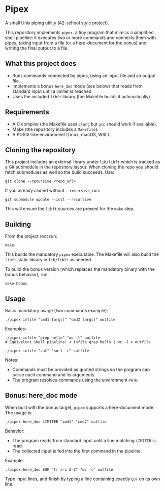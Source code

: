 # Pipex

 A small Unix piping utility (42-school style project).

 This repository implements `pipex`, a tiny program that mimics a simplified shell pipeline: it executes two or more commands and connects them with pipes, taking input from a file (or a here-document for the bonus) and writing the final output to a file.

 ## What this project does

 - Runs commands connected by pipes, using an input file and an output file.
 - Implements a bonus `here_doc` mode (see below) that reads from standard input until a limiter is reached.
 - Uses the included `libft` library (the Makefile builds it automatically).

 ## Requirements

 - A C compiler (the Makefile uses `clang` but `gcc` should work if available).
 - Make (the repository includes a `Makefile`).
 - A POSIX-like environment (Linux, macOS, WSL).

## Cloning the repository

This project includes an external library under `lib/libft` which is tracked as a Git submodule in the repository layout. When cloning the repo you should fetch submodules as well so the build succeeds. Use:

```
git clone --recursive <repo_url>
```

If you already cloned without `--recursive`, run:

```
git submodule update --init --recursive
```

This will ensure the `libft` sources are present for the `make` step.

 ## Building

 From the project root run:

 ```
 make
 ```

 This builds the mandatory `pipex` executable. The Makefile will also build the `libft` static library in `lib/libft` as needed.

 To build the bonus version (which replaces the mandatory binary with the bonus behavior), run:

 ```
 make bonus
 ```

 ## Usage

 Basic mandatory usage (two commands example):

 ```
 ./pipex infile "cmd1 [args]" "cmd2 [args]" outfile
 ```

 Examples:

 ```
 ./pipex infile "grep hello" "wc -l" outfile
 # Equivalent shell pipeline: < infile grep hello | wc -l > outfile

 ./pipex infile "cat" "sort -r" outfile
 ```

 Notes:
 - Commands must be provided as quoted strings so the program can parse each command and its arguments.
 - The program resolves commands using the environment `PATH`.

 ## Bonus: here_doc mode

 When built with the bonus target, `pipex` supports a here-document mode. The usage is:

 ```
 ./pipex here_doc LIMITER "cmd1" "cmd2" outfile
 ```

 Behavior:
 - The program reads from standard input until a line matching `LIMITER` is read.
 - The collected input is fed into the first command in the pipeline.

 Example:

 ```
 ./pipex here_doc EOF "tr a-z A-Z" "wc -c" outfile
 ```

 Type input lines, and finish by typing a line containing exactly `EOF` on its own line.